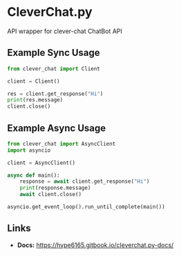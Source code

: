 # CleverChat.py
API wrapper for clever-chat ChatBot API

## Example Sync Usage
```python
from clever_chat import Client

client = Client()

res = client.get_response("Hi")
print(res.message)
client.close()
```

## Example Async Usage
```python
from clever_chat import AsyncClient
import asyncio

client = AsyncClient()

async def main():
    response = await client.get_response("Hi")
    print(response.message)
    await client.close()

asyncio.get_event_loop().run_until_complete(main())
```

## Links
- **Docs:** https://hype6165.gitbook.io/cleverchat.py-docs/

